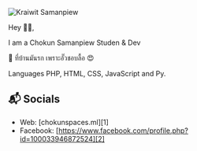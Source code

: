 ![Kraiwit Samanpiew](https://images.unsplash.com/photo-1452857297128-d9c29adba80b?ixlib=rb-1.2.1&ixid=MnwxMjA3fDB8MHxwaG90by1wYWdlfHx8fGVufDB8fHx8&auto=format&fit=crop&w=1074&q=80)


Hey 👋🏻,

I am a Chokun Samanpiew Studen & Dev

🌱 ที่บ้านมันรก เพราะอั๊วชอบลื้อ 😍

Languages
PHP, HTML, CSS, JavaScript and Py.

## 📬 Socials

- Web: [chokunspaces.ml][1]
- Facebook: [https://www.facebook.com/profile.php?id=100033946872524][2]

